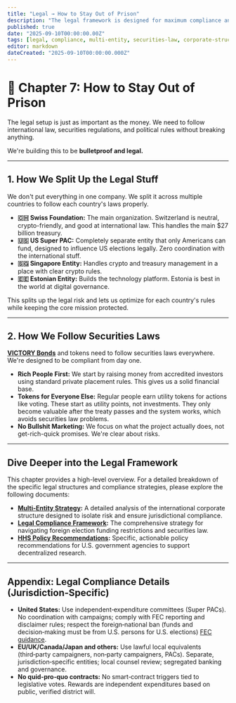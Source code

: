```yaml
---
title: "Legal → How to Stay Out of Prison"
description: "The legal framework is designed for maximum compliance and resilience, utilizing a multi-entity global structure and rigorous adherence to international securities and election law."
published: true
date: "2025-09-10T00:00:00.00Z"
tags: [legal, compliance, multi-entity, securities-law, corporate-structure]
editor: markdown
dateCreated: "2025-09-10T00:00:00.000Z"
---
```


# 📖 Chapter 7: How to Stay Out of Prison

The legal setup is just as important as the money. We need to follow international law, securities regulations, and political rules without breaking anything.

We're building this to be **bulletproof and legal.**

---

## 1. How We Split Up the Legal Stuff

We don't put everything in one company. We split it across multiple countries to follow each country's laws properly.

- **🇨🇭 Swiss Foundation:** The main organization. Switzerland is neutral, crypto-friendly, and good at international law. This handles the main $27 billion treasury.
- **🇺🇸 US Super PAC:** Completely separate entity that only Americans can fund, designed to influence US elections legally. Zero coordination with the international stuff.
- **🇸🇬 Singapore Entity:** Handles crypto and treasury management in a place with clear crypto rules.
- **🇪🇪 Estonian Entity:** Builds the technology platform. Estonia is best in the world at digital governance.

This splits up the legal risk and lets us optimize for each country's rules while keeping the core mission protected.

---

## 2. How We Follow Securities Laws

**[VICTORY Bonds](./economics.md)** and tokens need to follow securities laws everywhere. We're designed to be compliant from day one.

- **Rich People First:** We start by raising money from accredited investors using standard private placement rules. This gives us a solid financial base.
- **Tokens for Everyone Else:** Regular people earn utility tokens for actions like voting. These start as utility points, not investments. They only become valuable after the treaty passes and the system works, which avoids securities law problems.
- **No Bullshit Marketing:** We focus on what the project actually does, not get-rich-quick promises. We're clear about risks.

---

## Dive Deeper into the Legal Framework

This chapter provides a high-level overview. For a detailed breakdown of the specific legal structures and compliance strategies, please explore the following documents:

- **[Multi-Entity Strategy](./legal/multi-entity-strategy.md):** A detailed analysis of the international corporate structure designed to isolate risk and ensure jurisdictional compliance.
- **[Legal Compliance Framework](./strategy/legal-compliance-framework.md):** The comprehensive strategy for navigating foreign election funding restrictions and securities law.
- **[HHS Policy Recommendations](./legal/hhs-policy-recommendations.md):** Specific, actionable policy recommendations for U.S. government agencies to support decentralized research.

---

## Appendix: Legal Compliance Details (Jurisdiction-Specific)

- **United States:** Use independent‑expenditure committees (Super PACs). No coordination with campaigns; comply with FEC reporting and disclaimer rules; respect the foreign‑national ban (funds and decision‑making must be from U.S. persons for U.S. elections) [FEC guidance](./references.md#fec-foreign-nationals).
- **EU/UK/Canada/Japan and others:** Use lawful local equivalents (third‑party campaigners, non‑party campaigners, PACs). Separate, jurisdiction‑specific entities; local counsel review; segregated banking and governance.
- **No quid‑pro‑quo contracts:** No smart‑contract triggers tied to legislative votes. Rewards are independent expenditures based on public, verified district will.
